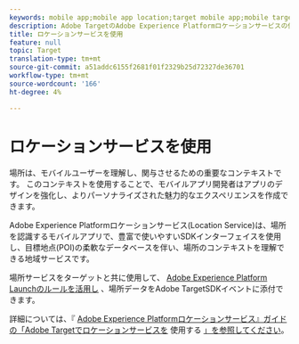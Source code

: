 ```yaml
---
keywords: mobile app;mobile app location;target mobile app;mobile target locations;location service;adobe experience cloud location service;pois;points of interest;sdk;location
description: Adobe TargetのAdobe Experience Platformロケーションサービスの使い方の概要を説明します。
title: ロケーションサービスを使用
feature: null
topic: Target
translation-type: tm+mt
source-git-commit: a51addc6155f2681f01f2329b25d72327de36701
workflow-type: tm+mt
source-wordcount: '166'
ht-degree: 4%

---
```



# ロケーションサービスを使用

場所は、モバイルユーザーを理解し、関与させるための重要なコンテキストです。 このコンテキストを使用することで、モバイルアプリ開発者はアプリのデザインを強化し、よりパーソナライズされた魅力的なエクスペリエンスを作成できます。

Adobe Experience Platformロケーションサービス(Location Service)は、場所を認識するモバイルアプリで、豊富で使いやすいSDKインターフェイスを使用し、目標地点(POI)の柔軟なデータベースを伴い、場所のコンテキストを理解できる地域サービスです。

場所サービスをターゲットと共に使用して、 [Adobe Experience Platform Launchのルールを活用し](https://docs.adobe.com/content/help/en/launch/using/overview.html) 、場所データをAdobe TargetSDKイベントに添付できます。

詳細については、『 [Adobe Experience Platformロケーションサービス』ガイドの「Adobe Targetでロケーションサービスを](https://docs.adobe.com/content/help/en/places/using/use-places-with-other-solutions/places-target/places-target.html) 使用する [」を参照してください](https://docs.adobe.com/content/help/en/places/using/home.html)。
